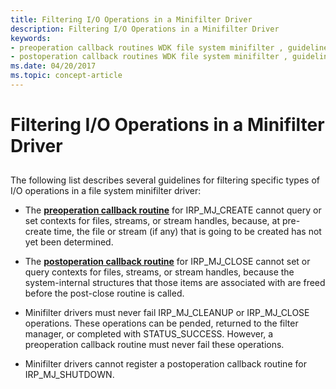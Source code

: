 ```yaml
---
title: Filtering I/O Operations in a Minifilter Driver
description: Filtering I/O Operations in a Minifilter Driver
keywords:
- preoperation callback routines WDK file system minifilter , guidelines
- postoperation callback routines WDK file system minifilter , guidelines
ms.date: 04/20/2017
ms.topic: concept-article
---
```


# Filtering I/O Operations in a Minifilter Driver


## <span id="ddk_filtering_io_operations_in_a_minifilter_driver_if"></span><span id="DDK_FILTERING_IO_OPERATIONS_IN_A_MINIFILTER_DRIVER_IF"></span>


The following list describes several guidelines for filtering specific types of I/O operations in a file system minifilter driver:

-   The [**preoperation callback routine**](/windows-hardware/drivers/ddi/fltkernel/nc-fltkernel-pflt_pre_operation_callback) for IRP\_MJ\_CREATE cannot query or set contexts for files, streams, or stream handles, because, at pre-create time, the file or stream (if any) that is going to be created has not yet been determined.

-   The [**postoperation callback routine**](/windows-hardware/drivers/ddi/fltkernel/nc-fltkernel-pflt_post_operation_callback) for IRP\_MJ\_CLOSE cannot set or query contexts for files, streams, or stream handles, because the system-internal structures that those items are associated with are freed before the post-close routine is called.

-   Minifilter drivers must never fail IRP\_MJ\_CLEANUP or IRP\_MJ\_CLOSE operations. These operations can be pended, returned to the filter manager, or completed with STATUS\_SUCCESS. However, a preoperation callback routine must never fail these operations.

-   Minifilter drivers cannot register a postoperation callback routine for IRP\_MJ\_SHUTDOWN.

 

